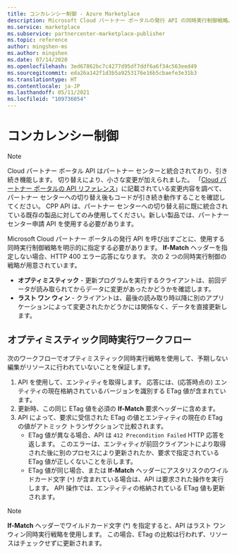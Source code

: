 ```yaml
---
title: コンカレンシー制御 - Azure Marketplace
description: Microsoft Cloud パートナー ポータルの発行 API の同時実行制御戦略。
ms.service: marketplace
ms.subservice: partnercenter-marketplace-publisher
ms.topic: reference
author: mingshen-ms
ms.author: mingshen
ms.date: 07/14/2020
ms.openlocfilehash: 3ed67862bc7c4277d95df7ddf6a6f34c563eed49
ms.sourcegitcommit: eda26a142f1d3b5a9253176e16b5cbaefe3e31b3
ms.translationtype: HT
ms.contentlocale: ja-JP
ms.lasthandoff: 05/11/2021
ms.locfileid: "109736054"
---
```

# <a name="concurrency-control"></a>コンカレンシー制御

> [!NOTE]
> Cloud パートナー ポータル API はパートナー センターと統合されており、引き続き機能します。 切り替えにより、小さな変更が加えられました。 「[Cloud パートナー ポータルの API リファレンス](./cloud-partner-portal-api-overview.md)」に記載されている変更内容を調べて、パートナー センターへの切り替え後もコードが引き続き動作することを確認してください。 CPP API は、パートナー センターへの切り替え前に既に統合されている既存の製品に対してのみ使用してください。新しい製品では、パートナー センター申請 API を使用する必要があります。

Microsoft Cloud パートナー ポータルの発行 API を呼び出すごとに、使用する同時実行制御戦略を明示的に指定する必要があります。 **If-Match** ヘッダーを指定しない場合、HTTP 400 エラー応答になります。 次の 2 つの同時実行制御の戦略が用意されています。

-   **オプティミスティック** - 更新プログラムを実行するクライアントは、前回データが読み取られてからデータに変更があったかどうかを確認します。
-   **ラスト ワン ウィン** - クライアントは、最後の読み取り時以降に別のアプリケーションによって変更されたかどうかには関係なく、データを直接更新します。

## <a name="optimistic-concurrency-workflow"></a>オプティミスティック同時実行ワークフロー

次のワークフローでオプティミスティック同時実行戦略を使用して、予期しない編集がリソースに行われていないことを保証します。

1.  API を使用して、エンティティを取得します。 応答には、(応答時点の) エンティティの現在格納されているバージョンを識別する ETag 値が含まれています。
2.  更新時、この同じ ETag 値を必須の **If-Match** 要求ヘッダーに含めます。
3.  API によって、要求に受信された ETag の値とエンティティの現在の ETag の値がアトミック トランザクションで比較されます。
    *   ETag 値が異なる場合、API は `412 Precondition Failed` HTTP 応答を返します。 このエラーは、エンティティが前回クライアントにより取得された後に別のプロセスにより更新されたか、要求で指定されている ETag 値が正しくないことを示します。
    *  ETag 値が同じ場合、または **If-Match** ヘッダーにアスタリスクのワイルドカード文字 (`*`) が含まれている場合は、API は要求された操作を実行します。 API 操作では、エンティティの格納されている ETag 値も更新されます。


> [!NOTE]
> **If-Match** ヘッダーでワイルドカード文字 (*) を指定すると、API はラスト ワン ウィン同時実行戦略を使用します。 この場合、ETag の比較は行われず、リソースはチェックせずに更新されます。 
